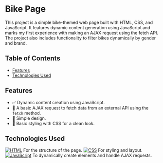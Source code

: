# Bike Page

This project is a simple bike-themed web page built with HTML, CSS, and JavaScript. It features dynamic content generation using JavaScript and marks my first experience with making an AJAX request using the fetch API. The project also includes functionality to filter bikes dynamically by gender and brand.

## Table of Contents

- [Features](#features)
- [Technologies Used](#technologies-used)

## Features

- ✅ Dynamic content creation using JavaScript.
- 🔄 A basic AJAX request to fetch data from an external API using the `fetch` method.
- 📱 Simple design.
- 🎨 Basic styling with CSS for a clean look.

## Technologies Used

[![HTML](https://img.shields.io/badge/HTML-5-orange)](https://developer.mozilla.org/en-US/docs/Web/HTML) For the structure of the page.
[![CSS](https://img.shields.io/badge/CSS-3-blue)](https://developer.mozilla.org/en-US/docs/Web/CSS) For styling and layout.
[![JavaScript](https://img.shields.io/badge/JavaScript-ES6-yellow)](https://developer.mozilla.org/en-US/docs/Web/JavaScript) To dynamically create elements and handle AJAX requests.
